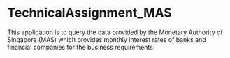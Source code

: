 # TechnicalAssignment_MAS
This application is to query the data provided by the Monetary Authority of Singapore (MAS) which provides monthly interest rates of banks and financial companies for the business requirements.

